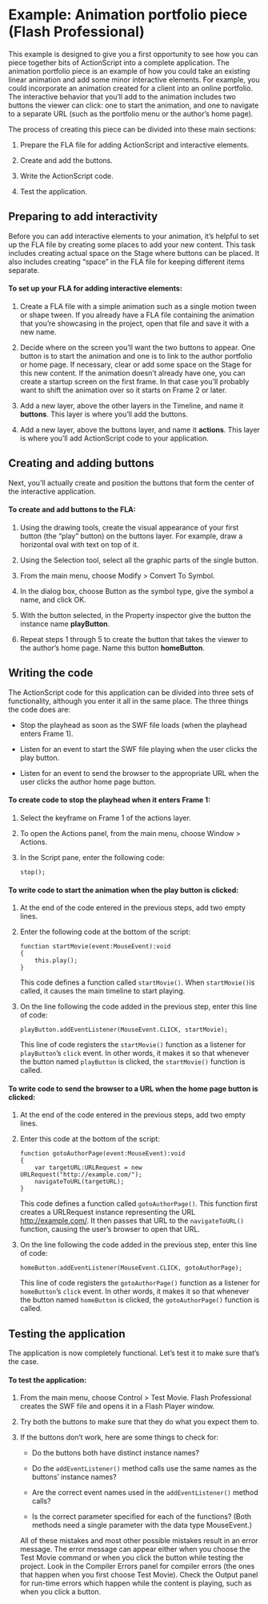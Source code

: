 # Example: Animation portfolio piece (Flash Professional)

This example is designed to give you a first opportunity to see how you can
piece together bits of ActionScript into a complete application. The animation
portfolio piece is an example of how you could take an existing linear animation
and add some minor interactive elements. For example, you could incorporate an
animation created for a client into an online portfolio. The interactive
behavior that you’ll add to the animation includes two buttons the viewer can
click: one to start the animation, and one to navigate to a separate URL (such
as the portfolio menu or the author’s home page).

The process of creating this piece can be divided into these main sections:

1.  Prepare the FLA file for adding ActionScript and interactive elements.

2.  Create and add the buttons.

3.  Write the ActionScript code.

4.  Test the application.

## Preparing to add interactivity

Before you can add interactive elements to your animation, it’s helpful to set
up the FLA file by creating some places to add your new content. This task
includes creating actual space on the Stage where buttons can be placed. It also
includes creating “space” in the FLA file for keeping different items separate.

#### To set up your FLA for adding interactive elements:

1.  Create a FLA file with a simple animation such as a single motion tween or
    shape tween. If you already have a FLA file containing the animation that
    you’re showcasing in the project, open that file and save it with a new
    name.

2.  Decide where on the screen you’ll want the two buttons to appear. One button
    is to start the animation and one is to link to the author portfolio or home
    page. If necessary, clear or add some space on the Stage for this new
    content. If the animation doesn’t already have one, you can create a startup
    screen on the first frame. In that case you’ll probably want to shift the
    animation over so it starts on Frame 2 or later.

3.  Add a new layer, above the other layers in the Timeline, and name it
    **buttons**. This layer is where you’ll add the buttons.

4.  Add a new layer, above the buttons layer, and name it **actions**. This
    layer is where you’ll add ActionScript code to your application.

## Creating and adding buttons

Next, you’ll actually create and position the buttons that form the center of
the interactive application.

#### To create and add buttons to the FLA:

1.  Using the drawing tools, create the visual appearance of your first button
    (the “play” button) on the buttons layer. For example, draw a horizontal
    oval with text on top of it.

2.  Using the Selection tool, select all the graphic parts of the single button.

3.  From the main menu, choose Modify \> Convert To Symbol.

4.  In the dialog box, choose Button as the symbol type, give the symbol a name,
    and click OK.

5.  With the button selected, in the Property inspector give the button the
    instance name **playButton**.

6.  Repeat steps 1 through 5 to create the button that takes the viewer to the
    author’s home page. Name this button **homeButton**.

## Writing the code

The ActionScript code for this application can be divided into three sets of
functionality, although you enter it all in the same place. The three things the
code does are:

- Stop the playhead as soon as the SWF file loads (when the playhead enters
  Frame 1).

- Listen for an event to start the SWF file playing when the user clicks the
  play button.

- Listen for an event to send the browser to the appropriate URL when the user
  clicks the author home page button.

#### To create code to stop the playhead when it enters Frame 1:

1.  Select the keyframe on Frame 1 of the actions layer.

2.  To open the Actions panel, from the main menu, choose Window \> Actions.

3.  In the Script pane, enter the following code:

        stop();

#### To write code to start the animation when the play button is clicked:

1.  At the end of the code entered in the previous steps, add two empty lines.

2.  Enter the following code at the bottom of the script:

        function startMovie(event:MouseEvent):void
        {
            this.play();
        }

    This code defines a function called `startMovie()`. When `startMovie()`is
    called, it causes the main timeline to start playing.

3.  On the line following the code added in the previous step, enter this line
    of code:

        playButton.addEventListener(MouseEvent.CLICK, startMovie);

    This line of code registers the `startMovie()` function as a listener for
    `playButton`’s `click` event. In other words, it makes it so that whenever
    the button named `playButton` is clicked, the `startMovie()` function is
    called.

#### To write code to send the browser to a URL when the home page button is clicked:

1.  At the end of the code entered in the previous steps, add two empty lines.

2.  Enter this code at the bottom of the script:

        function gotoAuthorPage(event:MouseEvent):void
        {
            var targetURL:URLRequest = new URLRequest("http://example.com/");
            navigateToURL(targetURL);
        }

    This code defines a function called `gotoAuthorPage()`. This function first
    creates a URLRequest instance representing the URL http://example.com/. It
    then passes that URL to the `navigateToURL()` function, causing the user’s
    browser to open that URL.

3.  On the line following the code added in the previous step, enter this line
    of code:

        homeButton.addEventListener(MouseEvent.CLICK, gotoAuthorPage);

    This line of code registers the `gotoAuthorPage()` function as a listener
    for `homeButton`’s `click` event. In other words, it makes it so that
    whenever the button named `homeButton` is clicked, the `gotoAuthorPage()`
    function is called.

## Testing the application

The application is now completely functional. Let’s test it to make sure that’s
the case.

#### To test the application:

1.  From the main menu, choose Control \> Test Movie. Flash Professional creates
    the SWF file and opens it in a Flash Player window.

2.  Try both the buttons to make sure that they do what you expect them to.

3.  If the buttons don’t work, here are some things to check for:

    - Do the buttons both have distinct instance names?

    - Do the `addEventListener()` method calls use the same names as the
      buttons’ instance names?

    - Are the correct event names used in the `addEventListener()` method calls?

    - Is the correct parameter specified for each of the functions? (Both
      methods need a single parameter with the data type MouseEvent.)

    All of these mistakes and most other possible mistakes result in an error
    message. The error message can appear either when you choose the Test Movie
    command or when you click the button while testing the project. Look in the
    Compiler Errors panel for compiler errors (the ones that happen when you
    first choose Test Movie). Check the Output panel for run-time errors which
    happen while the content is playing, such as when you click a button.
